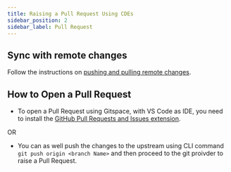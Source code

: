 ```yaml
---
title: Raising a Pull Request Using CDEs
sidebar_position: 2
sidebar_label: Pull Request
---
```


## Sync with remote changes

Follow the instructions on [pushing and pulling remote changes](https://code.visualstudio.com/docs/sourcecontrol/intro-to-git#_pushing-and-pulling-remote-changes). 

## How to Open a Pull Request

- To open a Pull Request using Gitspace, with VS Code as IDE, you need to install the [GitHub Pull Requests and Issues extension](https://marketplace.visualstudio.com/items?itemName=GitHub.vscode-pull-request-github).

OR

- You can as well push the changes to the upstream using CLI command `git push origin <branch Name>` and then proceed to the git proivder to raise a Pull Request. 

